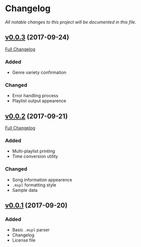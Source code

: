 # Changelog
_All notable changes to this project will be documented in this file._

## [v0.0.3](https://github.com/aemx/musepool/tree/0.0.3) (2017-09-24)

[Full Changelog](https://github.com/aemx/musepool/compare/0.0.2...0.0.3)

### Added

- Genre variety confirmation

### Changed

- Error handling process
- Playlist output appearence

## [v0.0.2](https://github.com/aemx/musepool/tree/0.0.2) (2017-09-21)

[Full Changelog](https://github.com/aemx/musepool/compare/0.0.1...0.0.2)

### Added

- Multi-playlist printing
- Time conversion utility

### Changed

- Song information appearence
- `.mspl` formatting style
- Sample data

## [v0.0.1](https://github.com/aemx/musepool/tree/0.0.1) (2017-09-20)

### Added

- Basic `.mspl` parser
- Changelog
- License file